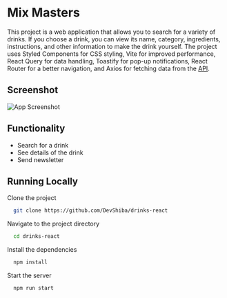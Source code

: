 
# Mix Masters

This project is a web application that allows you to search for a variety of drinks. If you choose a drink, you can view its name, category, ingredients, instructions, and other information to make the drink yourself. The project uses Styled Components for CSS styling, Vite for improved performance, React Query for data handling, Toastify for pop-up notifications, React Router for a better navigation, and Axios for fetching data from the [API](https://www.thecocktaildb.com).

## Screenshot

![App Screenshot](https://i.imgur.com/xBrXMTW.png)


## Functionality

- Search for a drink
- See details of the drink 
- Send newsletter



## Running Locally

Clone the project

```bash
  git clone https://github.com/DevShiba/drinks-react
```

Navigate to the project directory

```bash
  cd drinks-react
```

Install the dependencies

```bash
  npm install
```

Start the server

```bash
  npm run start
```

